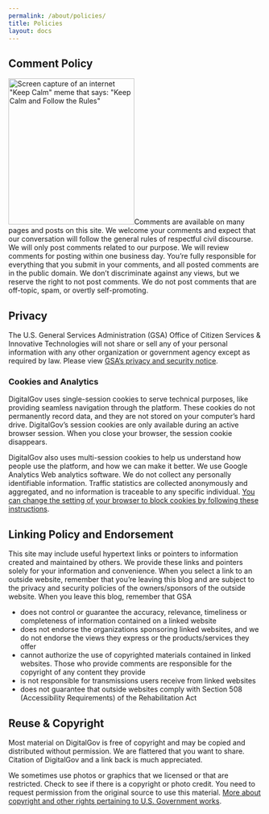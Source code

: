 ```yaml
---
permalink: /about/policies/
title: Policies
layout: docs
---
```


## Comment Policy

<img class="alignright size-full wp-image-152562" src="https://s3.amazonaws.com/sitesusa/wp-content/uploads/sites/212/2013/12/250-x-290-Keep-Calm-and-Follow-the-Rules-meme-ScreenShot-December-19th-2013-at-12-55-16pm.jpg" alt="Screen capture of an internet &quot;Keep Calm&quot; meme that says: &quot;Keep Calm and Follow the Rules&quot;" width="250" height="290" />Comments are available on many pages and posts on this site. We welcome your comments and expect that our conversation will follow the general rules of respectful civil discourse. We will only post comments related to our purpose. We will review comments for posting within one business day. You&#8217;re fully responsible for everything that you submit in your comments, and all posted comments are in the public domain. We don&#8217;t discriminate against any views, but we reserve the right to not post comments. We do not post comments that are off-topic, spam, or overtly self-promoting.

## Privacy

The U.S. General Services Administration (GSA) Office of Citizen Services & Innovative Technologies will not share or sell any of your personal information with any other organization or government agency except as required by law. Please view [GSA’s privacy and security notice](http://www.gsa.gov/portal/content/116609).

### Cookies and Analytics

DigitalGov uses single-session cookies to serve technical purposes, like providing seamless navigation through the platform. These cookies do not permanently record data, and they are not stored on your computer&#8217;s hard drive. DigitalGov&#8217;s session cookies are only available during an active browser session. When you close your browser, the session cookie disappears.

DigitalGov also uses multi-session cookies to help us understand how people use the platform, and how we can make it better. We use Google Analytics Web analytics software. We do not collect any personally identifiable information. Traffic statistics are collected anonymously and aggregated, and no information is traceable to any specific individual. [You can change the setting of your browser to block cookies by following these instructions](http://www.usa.gov/optout-instructions.shtml).

## Linking Policy and Endorsement

This site may include useful hypertext links or pointers to information created and maintained by others. We provide these links and pointers solely for your information and convenience. When you select a link to an outside website, remember that you&#8217;re leaving this blog and are subject to the privacy and security policies of the owners/sponsors of the outside website. When you leave this blog, remember that GSA

  * does not control or guarantee the accuracy, relevance, timeliness or completeness of information contained on a linked website
  * does not endorse the organizations sponsoring linked websites, and we do not endorse the views they express or the products/services they offer
  * cannot authorize the use of copyrighted materials contained in linked websites. Those who provide comments are responsible for the copyright of any content they provide
  * is not responsible for transmissions users receive from linked websites
  * does not guarantee that outside websites comply with Section 508 (Accessibility Requirements) of the Rehabilitation Act

## Reuse & Copyright

Most material on DigitalGov is free of copyright and may be copied and distributed without permission. We are flattered that you want to share. Citation of DigitalGov and a link back is much appreciated.

We sometimes use photos or graphics that we licensed or that are restricted. Check to see if there is a copyright or photo credit. You need to request permission from the original source to use this material. [More about copyright and other rights pertaining to U.S. Government works](http://www.usa.gov/copyright.shtml).